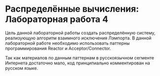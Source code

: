# Распределённые вычисления: Лабораторная работа 4

Цель данной лабораторной работы создать распределённую систему, реализующую алгоритм взаимного исключения Лэмпорта.
В данной лабораторной работе необходимо использовать паттерны программирования Reactor и Acceptor/Connector.

Так как материалов по данным паттернам в русскоязычном сегменте Интернета достаточно мало, код принципиально комментирован на русском языке.



